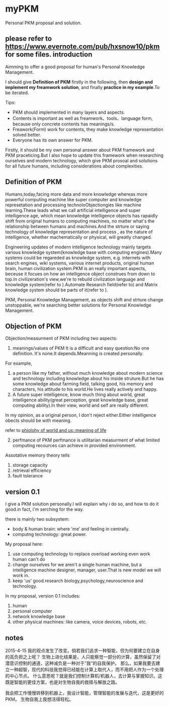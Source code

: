 # myPKM
Personal PKM proposal and solution.

please refer to https://www.evernote.com/pub/hxsnow10/pkm for some files.
introduction
------------
Aimming to offer a good proposal for human's Personal Knowledge Management. 

I should give __Definition of PKM__ firstly in the following, then __design and implement my freamwork solution__, and finally __practice in my example__.To be iterated.

Tips:
+ PKM should implemented in many layers and aspects.
+ Contents is important as well as freamwork、tools、language form, because only concrete contents has meanings/s.
+ Freawork(Form) work for contents, they make knowledge representation solved better.
+ Everyone has its own answer for PKM.

Firstly, it should be my own personal answer about PKM framework and PKM praceticing.But I also hope to update this framework when researching ourselves and modern technology, which give PKM prosoal and solutions for all future humans, including considerations about complexities.

Definition of PKM
-----------------
Humans,today,facing more data and more knowledge whereas more powerful computing machine like super computer and knowledge represetation and processing technoloObjectiongies like machine learning.These leads what we call artificial intelligence and super intelligence age, which mean knowledge intelligence objects has rapaidly shift from original humans to computing machines, no matter what's the relationship between humans and machines.And the strture or saying technology of knowledge representation and process , as the nature of intelligence, whether machematically or physical, will greatly changed.

Engineering updates of modern intelligence technology mainly targets various knowledge system(knowledge base with computing engines).Many systems could be regareded as knowledge system, e.g. internets with search engines, wiki systems, various internet products, original human brain, human civilization system.PKM is an really important aspects, beceuse it focues on how an intelligence object construes from down to top.In civilizeration's view,we're to rebuild civilization language and knowledge system(refer to ).Automate Research field(refer to) and Matrix knowledge system should be parts of it(refer to ).

PKM, Personal Knowledge Management, as objects shift and strture change unstoppable, we're searching better solutions for Personal Knowledge Management.

Objection of PKM
-----------------
Objection/measurment of PKM including two aspects:
1. meanings/values of PKM
It is a difficult and easy question:No one definition.
It's none.It depends.Meanning is created personally.

For example,
1. a person like my father, without much knowledge about modern science and technology including knowledge about his inside struture.But he has some knowledge about farming field, talking good, his memory and characters, his attitude to his world.He lives really actively and happy.
2. A future super intelligence, know much thing about world, great intelligence ability(great perception, great knowledge base, great computing ability).In their view, world and self are really different.

In my opinion, as a original person, I don't reject either.Either intelligence obects should be with meaning. 

refer to [phiolohy of world and us::meaning of life]()

2. perfmance of PKM
perfmance is utilitarian measurment of what limited computing recources can achieve in provided environment.

Assotative memory theory tells
1) storage capacity
2) retrieval efficiency
3) fault tolerance

version 0.1
---------
I give a PKM solution personally.I will explain why i do so, and how to do it good.in fact, i'm serching for the way.

there is mainly two subsystem:
+ body & human brain: where 'me' and feeling in centrally.
+ computng technology: great power.

My proposal here:
1) use computing technology to replace overload working even work human can't do
2) change ourselves for we aren't a single human machine, but a intelligence machine designer, manager, user.That is new model we will work in.
3) keep 'us' good.research biology,psychology,neuroscience and technology. 

In my proposal, version 0.1 includes: 
1) human
2) personal computer
3) network knowledge base
4) other physical machines: like camera, voice devices, robots, etc.

notes
-------------
2015-4-15 我的观点发生了改变。倘若我们追求一种智能，但为何要建立在自身的高负担之上呢？
生物上进化结果是，人只能察觉一部分的计算，虽然保留了对潜意识控制的通道，这种减负是一种对于“我”的自我保护。
那么，如果我要去建立一种超智，现代的科技我觉得已经能在计算上取代人，而不用把人作为一个处理的中心节点。
什么意思呢？就是我们控制计算机/机器人，去计算与掌握知识。这既是智能的更佳方案，也是对生物自我的救赎与解放之路。

我会把工作慢慢转移到机器上，我设计智能，管理智能的发展与迭代，这是更好的PKM。
生物自我上我想活得轻松。
